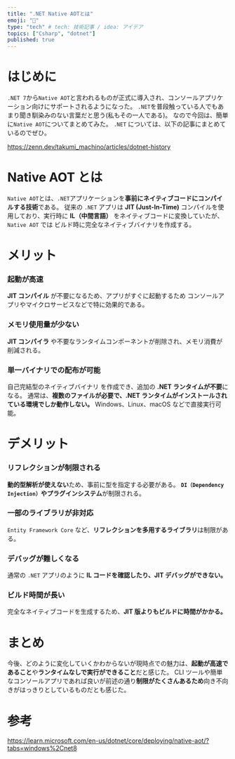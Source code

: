 ```yaml
---
title: ".NET Native AOTとは"
emoji: "📃"
type: "tech" # tech: 技術記事 / idea: アイデア
topics: ["Csharp", "dotnet"]
published: true
---
```


# はじめに

`.NET 7`から`Native AOT`と言われるものが正式に導入され、コンソールアプリケーション向けにサポートされるようになった。
`.NET`を普段触っている人でもあまり聞き馴染みのない言葉だと思う(私もその一人である)。
なので今回は、簡単に`Native AOT`についてまとめてみた。
`.NET` については、以下の記事にまとめているのでぜひ。

https://zenn.dev/takumi_machino/articles/dotnet-history

# Native AOT とは

`Native AOT`とは、`.NET`アプリケーションを**事前にネイティブコードにコンパイルする技術**である。
従来の `.NET` アプリは **JIT (Just-In-Time)** コンパイルを使用しており、実行時に **IL（中間言語）** をネイティブコードに変換していたが、`Native AOT` では ビルド時に完全なネイティブバイナリを作成する。

# メリット

### 起動が高速

**JIT コンパイル** が不要になるため、アプリがすぐに起動するため
コンソールアプリやマイクロサービスなどで特に効果的である。

### メモリ使用量が少ない

**JIT コンパイラ** や不要なランタイムコンポーネントが削除され、メモリ消費が削減される。

### 単一バイナリでの配布が可能

自己完結型のネイティブバイナリ を作成でき、追加の **.NET ランタイムが不要**になる。
通常は、**複数のファイルが必要で、.NET ランタイムがインストールされている環境でしか動作しない。**
Windows、Linux、macOS などで直接実行可能。

# デメリット

### リフレクションが制限される

**動的型解析が使えない**ため、事前に型を指定する必要がある。
**`DI（Dependency Injection）`やプラグインシステム**が制限される。

### 一部のライブラリが非対応

`Entity Framework Core` など、**リフレクションを多用するライブラリ**は制限がある。

### デバッグが難しくなる

通常の `.NET` アプリのように **IL コードを確認したり、JIT デバッグができない。**

### ビルド時間が長い

完全なネイティブコードを生成するため、**JIT 版よりもビルドに時間がかかる。**

# まとめ

今後、どのように変化していくかわからないが現時点での魅力は、**起動が高速であること**や**ランタイムなしで実行ができること**だと感じた。
CLI ツールや簡単なコンソールアプリであれば良いが前述の通り**制限がたくさんあるため**向き不向きがはっきりとしているものだとも感じた。

# 参考

https://learn.microsoft.com/en-us/dotnet/core/deploying/native-aot/?tabs=windows%2Cnet8
